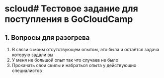 # scloud# Тестовое задание для поступления в GoCloudCamp
## 1. Вопросы для разогрева

1. В связи с моим отсутствующем опытом, это была и остаётся задача которую задали вы
2. У меня не большой опыт так что случаев не было
3. Прокачать свои скилы и набраться опыта у действующих специалистов
